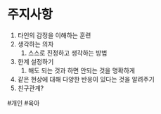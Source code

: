 # 주지사항
1. 타인의 감정을 이해하는 훈련
2. 생각하는 의자
	1. 스스로 진정하고 생각하는 방법 
3. 한계 설정하기
	1. 해도 되는 것과 하면 안되는 것을 명확하게
4. 같은 현상에 대해 다양한 반응이 있다는 것을 알려주기
5. 친구관계?

#개인 #육아